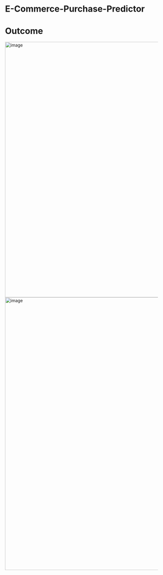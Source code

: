 # E-Commerce-Purchase-Predictor
# Outcome
<img width="1918" height="843" alt="image" src="https://github.com/user-attachments/assets/3f8af37f-f085-4899-8cc7-57dbf1b551c5" />
<img width="1905" height="900" alt="image" src="https://github.com/user-attachments/assets/4991ecd1-776f-4ec4-9c0f-d892f91bff16" />

